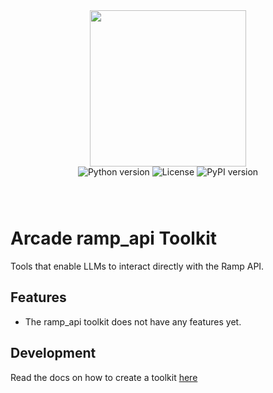 <div style="display: flex; justify-content: center; align-items: center;">
  <img
    src="https://docs.arcade.dev/images/logo/arcade-logo.png"
    style="width: 250px;"
  >
</div>

<div style="display: flex; justify-content: center; align-items: center; margin-bottom: 8px;">
  <img src="https://img.shields.io/badge/python-3.10+-blue.svg" alt="Python version" style="margin: 0 2px;">
  <img src="https://img.shields.io/badge/license-MIT-green.svg" alt="License" style="margin: 0 2px;">
  <img src="https://img.shields.io/pypi/v/arcade_ramp_api" alt="PyPI version" style="margin: 0 2px;">
</div>


<br>
<br>

# Arcade ramp_api Toolkit
Tools that enable LLMs to interact directly with the Ramp API.
## Features

- The ramp_api toolkit does not have any features yet.

## Development

Read the docs on how to create a toolkit [here](https://docs.arcade.dev/home/build-tools/create-a-toolkit)

